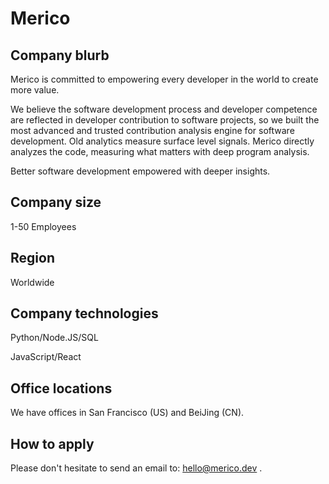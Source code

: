 # Merico

## Company blurb

Merico is committed to empowering every developer in the world to create more value.

We believe the software development process and developer competence are reflected in developer contribution to software projects, so we built the most advanced and trusted contribution analysis engine for software development. Old analytics measure surface level signals. Merico directly analyzes the code, measuring what matters with deep program analysis.

Better software development empowered with deeper insights.

## Company size

1-50 Employees

## Region

Worldwide

## Company technologies

Python/Node.JS/SQL

JavaScript/React

## Office locations

We have offices in San Francisco (US) and BeiJing (CN).

## How to apply

Please don't hesitate to send an email to: hello@merico.dev .
